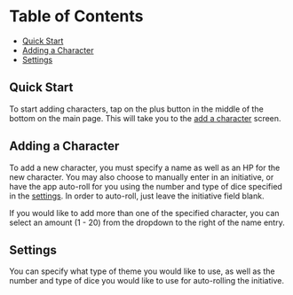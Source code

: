 # Table of Contents
* [Quick Start](#quick-start)
* [Adding a Character](#adding-a-character)
* [Settings](#settings)

## Quick Start
To start adding characters, tap on the plus button in the middle of the bottom on the main page. This will take you to the [add a character](#adding-a-character) screen.

## Adding a Character
To add a new character, you must specify a name as well as an HP for the new character. You may also choose to manually enter in an initiative, or have the app auto-roll for you using the number and type of dice specified in the [settings](#settings). In order to auto-roll, just leave the initiative field blank.

If you would like to add more than one of the specified character, you can select an amount (1 - 20) from the dropdown to the right of the name entry.

## Settings
You can specify what type of theme you would like to use, as well as the number and type of dice you would like to use for auto-rolling the initiative.